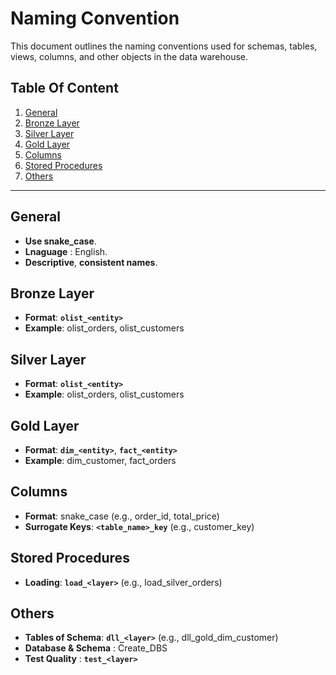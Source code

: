 #  **Naming Convention** 

This document outlines the naming conventions used for schemas, tables, views, columns, and other objects in the data warehouse.
## **Table Of Content**

1. [General](#general)
2. [Bronze Layer](#bronze-layer)
3. [Silver Layer](#silver-layer)
4. [Gold Layer](#gold-layer)
5. [Columns](#columns)
6. [Stored Procedures](#stored-procedures)
7. [Others](#others)
---

## General
- **Use snake_case**.
- **Lnaguage** : English.
- **Descriptive**, **consistent names**.
## Bronze Layer
- **Format**: **`olist_<entity>`**
- **Example**: olist_orders, olist_customers
## Silver Layer
- **Format**: **`olist_<entity>`**
- **Example**: olist_orders, olist_customers
## Gold Layer
- **Format**: **`dim_<entity>`**, **`fact_<entity>`**
- **Example**: dim_customer, fact_orders
## Columns
- **Format**: snake_case (e.g., order_id, total_price)
- **Surrogate Keys**: **`<table_name>_key`** (e.g., customer_key)
## Stored Procedures
- **Loading**: **`load_<layer>`** (e.g., load_silver_orders)
## Others
- **Tables of Schema**: **`dll_<layer>`** (e.g., dll_gold_dim_customer)
- **Database & Schema** : Create_DBS
- **Test Quality** : **`test_<layer>`**
